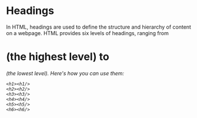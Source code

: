 # Headings

In HTML, headings are used to define the structure and hierarchy of content on a webpage. HTML provides six levels of headings, ranging from <h1> (the highest level) to <h6> (the lowest level). Here's how you can use them:

```
<h1><h1/>
<h2><h2/>
<h3><h3/>
<h4><h4/>
<h5><h5/>
<h6><h6/>
```
